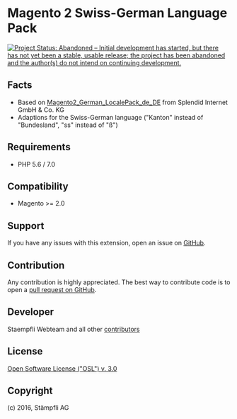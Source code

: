 Magento 2 Swiss-German Language Pack
=============
[![Project Status: Abandoned – Initial development has started, but there has not yet been a stable, usable release; the project has been abandoned and the author(s) do not intend on continuing development.](http://www.repostatus.org/badges/latest/abandoned.svg)](http://www.repostatus.org/#abandoned) 

Facts
-----
- Based on [Magento2_German_LocalePack_de_DE](https://github.com/splendidinternet/Magento2_German_LocalePack_de_DE) from Splendid Internet GmbH & Co. KG
- Adaptions for the Swiss-German language ("Kanton" instead of "Bundesland", "ss" instead of "ß")

Requirements
------------
- PHP  5.6 / 7.0

Compatibility
-------------
- Magento >= 2.0

Support
-------
If you have any issues with this extension, open an issue on [GitHub](https://github.com/staempfli/magento2-language-de-ch/issues).

Contribution
------------
Any contribution is highly appreciated. The best way to contribute code is to open a [pull request on GitHub](https://help.github.com/articles/using-pull-requests).

Developer
---------
Staempfli Webteam and all other [contributors](https://github.com/staempfli/magento2-language-de-ch/contributors)

License
-------
[Open Software License ("OSL") v. 3.0](https://opensource.org/licenses/OSL-3.0)

Copyright
---------
(c) 2016, Stämpfli AG
